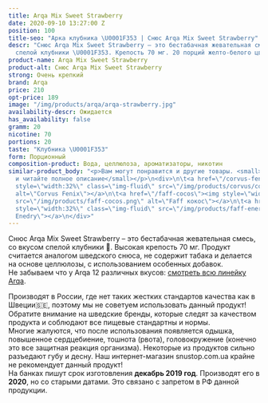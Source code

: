 ```yaml
---
title: Arqa Mix Sweet Strawberry
date: 2020-09-10 13:27:00 Z
position: 100
title-seo: "Арка клубника \U0001F353 | Снюс Arqa Mix Sweet Strawberry"
descr: "Снюс Arqa Mix Sweet Strawberry – это бестабачная жевательная смесь со вкусом
  спелой клубники \U0001F353. Крепость 70 мг. 20 порций желто-белого цвета."
product-name: Arqa Mix Sweet Strawberry
product-alt: Снюс Arqa Mix Sweet Strawberry
strong: Очень крепкий
brand: Arqa
price: 210
opt-price: 189
image: "/img/products/arqa/arqa-strawberry.jpg"
availability-descr: Ожидается
has_availability: false
gramm: 20
nicotine: 70
portions: 20
taste: "Клубника \U0001F353"
form: Порционный
composition-product: Вода, целлюлоза, ароматизаторы, никотин
similar-product_body: "<p>Вам могут понравится и другие товары. <small>Жмите на картинки
  и читайте полное описание</small></p>\n<div>\n\t<a href=\"/corvus-fenix-barberry\"><img
  style=\"width:32%\" class=\"img-fluid\" src=\"/img/products/corvus/corvus-fenix.png\"
  alt=\"Corvus Fenix\"></a>\n\t<a href=\"/faff-cocos\"><img style=\"width:32%\" class=\"img-fluid\"
  src=\"/img/products/faff-cocos.png\" alt=\"Faff кокос\"></a>\n\t<a href=\"/faff-snus-energy\"><img
  style=\"width:32%\" class=\"img-fluid\" src=\"/img/products/faff-energy.png\" alt=\"Faff
  Enedry\"></a>\n</div>"
---
```


Снюс Arqa Mix Sweet Strawberry – это бестабачная жевательная смесь, со вкусом спелой клубники 🍓. Высокая крепость 70 мг. Продукт считается аналогом шведского снюса, не содержит табака и делается на основе целлюлозы, с использованием особенных добавок.<br>
Не забываем что у Arqa 12 различных вкусов: [смотреть всю линейку Arqa](/arqa).

Производят в России, где нет таких жестких стандартов качества как в Швеции🇸🇪, поэтому мы не советуем использовать данный продукт! Обратите внимание на шведские бренды, которые следят за качеством продукта и соблюдают все пищевые стандартны и нормы.<br>
Многие жалуются, что после использования появляется одышка, повышенное сердцебиение, тошнота (рвота), головокружение (конечно это все защитная реакция организма). Некоторые из продуктов сильно разъедают губу и десну. Наш интернет-магазин snustop.com.ua крайне не рекомендует данный продукт!<br>
На банках пишут срок изготовления **декабрь 2019 год**. Производят его в **2020**, но со старыми датами. Это связано с запретом в РФ данной продукции.